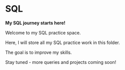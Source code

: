 # SQL

**My SQL journey starts here!**

Welcome to my SQL practice space.

Here, I will store all my SQL practice work in this folder.

The goal is to improve my skills.

Stay tuned - more queries and projects coming soon! 
